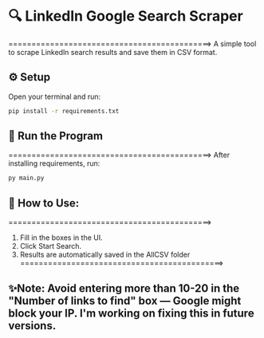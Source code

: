 # 🔍 Linkedln Google Search Scraper
============================================>
A simple tool to scrape Linkedln search results and save them in CSV format.

## ⚙️ Setup
Open your terminal and run:

```bash
pip install -r requirements.txt
```
## 🚀 Run the Program
============================================>
After installing requirements, run: 
```bash
py main.py
```

## 🧠 How to Use:
============================================>
1) Fill in the boxes in the UI.
2) Click Start Search.
3) Results are automatically saved in the AllCSV folder
============================================>

## ✨Note: Avoid entering more than 10-20 in the "Number of links to find" box — Google might block your IP. I'm working on fixing this in future versions.

